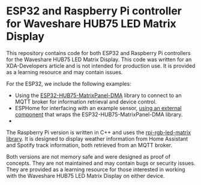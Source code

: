 # ESP32 and Raspberry Pi controller for Waveshare HUB75 LED Matrix Display

This repository contains code for both ESP32 and Raspberry Pi controllers for the Waveshare HUB75 LED Matrix Display. This code was written for an XDA-Developers article and is not intended for production use. It is provided as a learning resource and may contain issues.

For the ESP32, we include the following examples:

- Using the [ESP32-HUB75-MatrixPanel-DMA](https://github.com/mrcodetastic/ESP32-HUB75-MatrixPanel-DMA) library to connect to an MQTT broker for information retrieval and device control.
- ESPHome for interfacing with an example sensor, [using an external component](https://github.com/TillFleisch/ESPHome-HUB75-MatrixDisplayWrapper/tree/main) that wraps the ESP32-HUB75-MatrixPanel-DMA library.
- 
The Raspberry Pi version is written in C++ and uses the [rpi-rgb-led-matrix library](https://github.com/hzeller/rpi-rgb-led-matrix). It is designed to display weather information from Home Assistant and Spotify track information, both retrieved from an MQTT broker.

Both versions are not memory safe and were designed as proof of concepts. They are not maintained and may contain bugs or security issues. They are provided as a learning resource for those interested in working with the Waveshare HUB75 LED Matrix Display on either device.